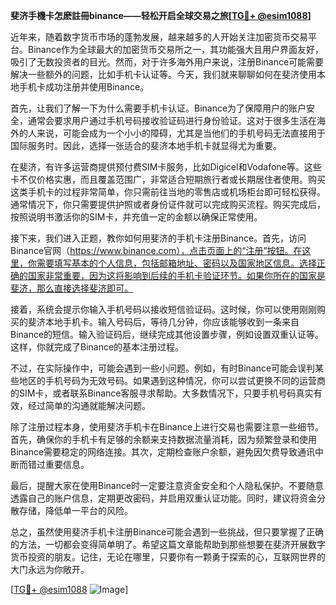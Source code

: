 **斐济手機卡怎麽註冊binance——轻松开启全球交易之旅[[TG💪+ @esim1088](https://t.me/s/esim1088)]**

近年来，随着数字货币市场的蓬勃发展，越来越多的人开始关注加密货币交易平台。Binance作为全球最大的加密货币交易所之一，其功能强大且用户界面友好，吸引了无数投资者的目光。然而，对于许多海外用户来说，注册Binance可能需要解决一些额外的问题，比如手机卡认证等。今天，我们就来聊聊如何在斐济使用本地手机卡成功注册并使用Binance。

首先，让我们了解一下为什么需要手机卡认证。Binance为了保障用户的账户安全，通常会要求用户通过手机号码接收验证码进行身份验证。这对于很多生活在海外的人来说，可能会成为一个小小的障碍，尤其是当他们的手机号码无法直接用于国际服务时。因此，选择一张适合的斐济本地手机卡就显得尤为重要。

在斐济，有许多运营商提供预付费SIM卡服务，比如Digicel和Vodafone等。这些卡不仅价格实惠，而且覆盖范围广，非常适合短期旅行者或长期居住者使用。购买这类手机卡的过程非常简单，你只需前往当地的零售店或机场柜台即可轻松获得。通常情况下，你只需要提供护照或者身份证件就可以完成购买流程。购买完成后，按照说明书激活你的SIM卡，并充值一定的金额以确保正常使用。

接下来，我们进入正题，教你如何用斐济的手机卡注册Binance。首先，访问Binance官网（https://www.binance.com），点击页面上的“注册”按钮。在这里，你需要填写基本的个人信息，包括邮箱地址、密码以及国家地区信息。选择正确的国家非常重要，因为这将影响到后续的手机卡验证环节。如果你所在的国家是斐济，那么直接选择斐济即可。

接着，系统会提示你输入手机号码以接收短信验证码。这时候，你可以使用刚刚购买的斐济本地手机卡。输入号码后，等待几分钟，你应该能够收到一条来自Binance的短信。输入验证码后，继续完成其他设置步骤，例如设置双重认证等。这样，你就完成了Binance的基本注册过程。

不过，在实际操作中，可能会遇到一些小问题。例如，有时Binance可能会误判某些地区的手机号码为无效号码。如果遇到这种情况，你可以尝试更换不同的运营商的SIM卡，或者联系Binance客服寻求帮助。大多数情况下，只要手机号码真实有效，经过简单的沟通就能解决问题。

除了注册过程本身，使用斐济手机卡在Binance上进行交易也需要注意一些细节。首先，确保你的手机卡有足够的余额来支持数据流量消耗，因为频繁登录和使用Binance需要稳定的网络连接。其次，定期检查账户余额，避免因欠费导致通讯中断而错过重要信息。

最后，提醒大家在使用Binance时一定要注意资金安全和个人隐私保护。不要随意透露自己的账户信息，定期更改密码，并启用双重认证功能。同时，建议将资金分散存储，降低单一平台的风险。

总之，虽然使用斐济手机卡注册Binance可能会遇到一些挑战，但只要掌握了正确的方法，一切都会变得简单明了。希望这篇文章能帮助到那些想要在斐济开展数字货币投资的朋友。记住，无论在哪里，只要你有一颗勇于探索的心，互联网世界的大门永远为你敞开。

[[TG💪+ @esim1088](https://t.me/s/esim1088) ![Image](https://i.postimg.cc/4NQfJmqS/Snipaste-2025-05-13-00-14-12.png)]